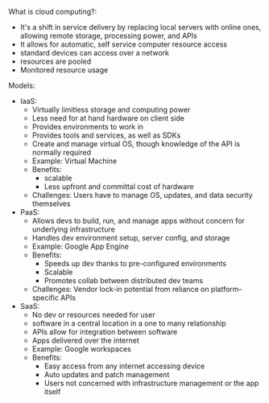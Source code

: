What is cloud computing?: 
- It's a shift in service delivery by replacing local servers with online ones, allowing remote storage, processing power, and APIs
- It allows for automatic, self service computer resource access
- standard devices can access over a network
- resources are pooled
- Monitored resource usage

Models:
- IaaS: 
	- Virtually limitless storage and computing power
	- Less need for at hand hardware on client side
	- Provides environments to work in 
	- Provides tools and services, as well as SDKs
	- Create and manage virtual OS, though knowledge of the API is normally required
	- Example: Virtual Machine
	- Benefits:
		- scalable
		- Less upfront and committal cost of hardware 
	- Challenges: Users have to manage OS, updates, and data security themselves
- PaaS:
	- Allows devs to build, run, and manage apps without concern for underlying infrastructure
	- Handles dev environment setup, server config, and storage
	- Example: Google App Engine
	- Benefits:
		- Speeds up dev thanks to pre-configured environments
		- Scalable
		- Promotes collab between distributed dev teams
	- Challenges: Vendor lock-in potential from reliance on platform-specific APIs
- SaaS:
	- No dev or resources needed for user
	- software in a central location in a one to many relationship
	- APIs allow for integration between software
	- Apps delivered over the internet
	- Example: Google workspaces
	- Benefits:
		- Easy access from any internet accessing device
		- Auto updates and patch management
		- Users not concerned with infrastructure management or the app itself 